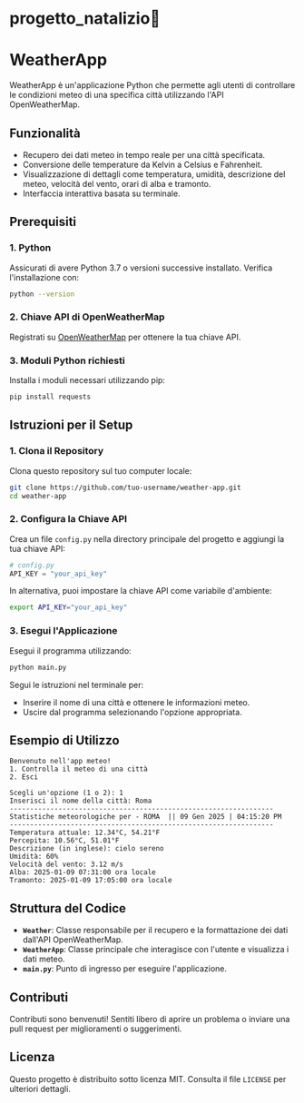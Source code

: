 # progetto_natalizio🎅

# WeatherApp

WeatherApp è un'applicazione Python che permette agli utenti di controllare le condizioni meteo di una specifica città utilizzando l'API OpenWeatherMap.

## Funzionalità
- Recupero dei dati meteo in tempo reale per una città specificata.
- Conversione delle temperature da Kelvin a Celsius e Fahrenheit.
- Visualizzazione di dettagli come temperatura, umidità, descrizione del meteo, velocità del vento, orari di alba e tramonto.
- Interfaccia interattiva basata su terminale.

## Prerequisiti
### 1. Python
Assicurati di avere Python 3.7 o versioni successive installato. Verifica l'installazione con:
```bash
python --version
```

### 2. Chiave API di OpenWeatherMap
Registrati su [OpenWeatherMap](https://openweathermap.org/api) per ottenere la tua chiave API.

### 3. Moduli Python richiesti
Installa i moduli necessari utilizzando pip:
```bash
pip install requests
```

## Istruzioni per il Setup
### 1. Clona il Repository
Clona questo repository sul tuo computer locale:
```bash
git clone https://github.com/tuo-username/weather-app.git
cd weather-app
```

### 2. Configura la Chiave API
Crea un file `config.py` nella directory principale del progetto e aggiungi la tua chiave API:
```python
# config.py
API_KEY = "your_api_key"
```

In alternativa, puoi impostare la chiave API come variabile d'ambiente:
```bash
export API_KEY="your_api_key"
```

### 3. Esegui l'Applicazione
Esegui il programma utilizzando:
```bash
python main.py
```
Segui le istruzioni nel terminale per:
- Inserire il nome di una città e ottenere le informazioni meteo.
- Uscire dal programma selezionando l'opzione appropriata.

## Esempio di Utilizzo
```plaintext
Benvenuto nell'app meteo!
1. Controlla il meteo di una città
2. Esci

Scegli un'opzione (1 o 2): 1
Inserisci il nome della città: Roma
-----------------------------------------------------------------
Statistiche meteorologiche per - ROMA  || 09 Gen 2025 | 04:15:20 PM
-----------------------------------------------------------------
Temperatura attuale: 12.34°C, 54.21°F
Percepita: 10.56°C, 51.01°F
Descrizione (in inglese): cielo sereno
Umidità: 60%
Velocità del vento: 3.12 m/s
Alba: 2025-01-09 07:31:00 ora locale
Tramonto: 2025-01-09 17:05:00 ora locale
```

## Struttura del Codice
- **`Weather`**: Classe responsabile per il recupero e la formattazione dei dati dall'API OpenWeatherMap.
- **`WeatherApp`**: Classe principale che interagisce con l'utente e visualizza i dati meteo.
- **`main.py`**: Punto di ingresso per eseguire l'applicazione.

## Contributi
Contributi sono benvenuti! Sentiti libero di aprire un problema o inviare una pull request per miglioramenti o suggerimenti.

## Licenza
Questo progetto è distribuito sotto licenza MIT. Consulta il file `LICENSE` per ulteriori dettagli.

